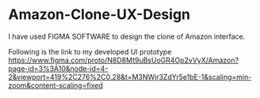 # Amazon-Clone-UX-Design
I have used FIGMA SOFTWARE to design the clone of Amazon interface.

Following is the link to my developed UI prototype
https://www.figma.com/proto/N8D8Mt9uBsUoGR4Op2vVyX/Amazon?page-id=3%3A10&node-id=4-2&viewport=419%2C276%2C0.28&t=M3NWjr3ZdYr5e1bE-1&scaling=min-zoom&content-scaling=fixed


